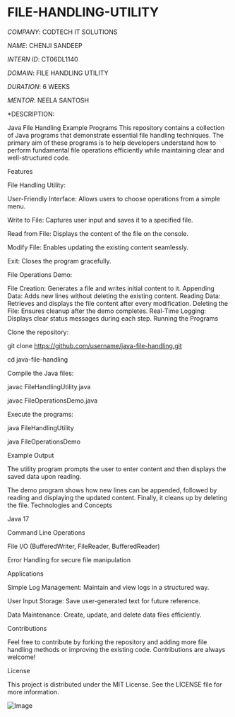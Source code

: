 # FILE-HANDLING-UTILITY
*COMPANY*: CODTECH IT SOLUTIONS

*NAME*: CHENJI SANDEEP

*INTERN ID*: CT06DL1140

*DOMAIN*: FILE HANDLING UTILITY

*DURATION*: 6 WEEKS

*MENTOR*: NEELA SANTOSH

*DESCRIPTION:

Java File Handling Example Programs
This repository contains a collection of Java programs that demonstrate essential file handling techniques. The primary aim of these programs is to help developers understand how to perform fundamental file operations efficiently while maintaining clear and well-structured code.

Features


File Handling Utility:

User-Friendly Interface: Allows users to choose operations from a simple menu.

Write to File: Captures user input and saves it to a specified file.

Read from File: Displays the content of the file on the console.

Modify File: Enables updating the existing content seamlessly.

Exit: Closes the program gracefully.


File Operations Demo:

File Creation: Generates a file and writes initial content to it.
Appending Data: Adds new lines without deleting the existing content.
Reading Data: Retrieves and displays the file content after every modification.
Deleting the File: Ensures cleanup after the demo completes.
Real-Time Logging: Displays clear status messages during each step.
Running the Programs


Clone the repository:

git clone https://github.com/username/java-file-handling.git

cd java-file-handling


Compile the Java files:

javac FileHandlingUtility.java

javac FileOperationsDemo.java


Execute the programs:

java FileHandlingUtility

java FileOperationsDemo


Example Output

The utility program prompts the user to enter content and then displays the saved data upon reading.

The demo program shows how new lines can be appended, followed by reading and displaying the updated content. Finally, it cleans up by deleting the file.
Technologies and Concepts

Java 17

Command Line Operations

File I/O (BufferedWriter, FileReader, BufferedReader)

Error Handling for secure file manipulation


Applications

Simple Log Management: Maintain and view logs in a structured way.

User Input Storage: Save user-generated text for future reference.

Data Maintenance: Create, update, and delete data files efficiently.


Contributions

Feel free to contribute by forking the repository and adding more file handling methods or improving the existing code. Contributions are always welcome!


License

This project is distributed under the MIT License. See the LICENSE file for more information.


![Image](https://github.com/user-attachments/assets/00603cb1-a8b2-4bb1-b2cb-954f2f00b508)

